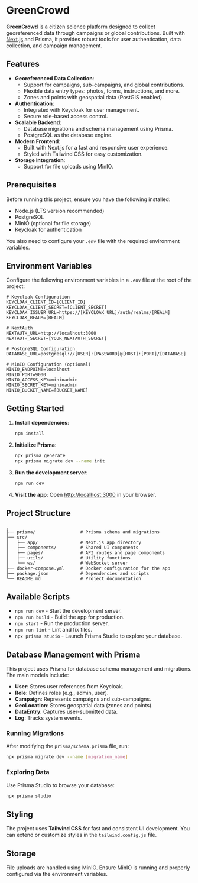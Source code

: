 # GreenCrowd

**GreenCrowd** is a citizen science platform designed to collect georeferenced data through campaigns or global contributions. Built with [Next.js](https://nextjs.org/) and Prisma, it provides robust tools for user authentication, data collection, and campaign management.

## Features

- **Georeferenced Data Collection**:
  - Support for campaigns, sub-campaigns, and global contributions.
  - Flexible data entry types: photos, forms, instructions, and more.
  - Zones and points with geospatial data (PostGIS enabled).
- **Authentication**:
  - Integrated with Keycloak for user management.
  - Secure role-based access control.
- **Scalable Backend**:
  - Database migrations and schema management using Prisma.
  - PostgreSQL as the database engine.
- **Modern Frontend**:
  - Built with Next.js for a fast and responsive user experience.
  - Styled with Tailwind CSS for easy customization.
- **Storage Integration**:
  - Support for file uploads using MinIO.

## Prerequisites

Before running this project, ensure you have the following installed:

- Node.js (LTS version recommended)
- PostgreSQL
- MinIO (optional for file storage)
- Keycloak for authentication

You also need to configure your `.env` file with the required environment variables.

## Environment Variables

Configure the following environment variables in a `.env` file at the root of the project:

```
# Keycloak Configuration
KEYCLOAK_CLIENT_ID=[CLIENT_ID]
KEYCLOAK_CLIENT_SECRET=[CLIENT_SECRET]
KEYCLOAK_ISSUER_URL=https://[KEYCLOAK_URL]/auth/realms/[REALM]
KEYCLOAK_REALM=[REALM]

# NextAuth
NEXTAUTH_URL=http://localhost:3000
NEXTAUTH_SECRET=[YOUR_NEXTAUTH_SECRET]

# PostgreSQL Configuration
DATABASE_URL=postgresql://[USER]:[PASSWORD]@[HOST]:[PORT]/[DATABASE]

# MinIO Configuration (optional)
MINIO_ENDPOINT=localhost
MINIO_PORT=9000
MINIO_ACCESS_KEY=minioadmin
MINIO_SECRET_KEY=minioadmin
MINIO_BUCKET_NAME=[BUCKET_NAME]
```

## Getting Started

1. **Install dependencies**:

   ```bash
   npm install
   ```

2. **Initialize Prisma**:

   ```bash
   npx prisma generate
   npx prisma migrate dev --name init
   ```

3. **Run the development server**:

   ```bash
   npm run dev
   ```

4. **Visit the app**:
   Open [http://localhost:3000](http://localhost:3000) in your browser.

## Project Structure

```
.
├── prisma/                 # Prisma schema and migrations
├── src/
│   ├── app/                # Next.js app directory
│   ├── components/         # Shared UI components
│   ├── pages/              # API routes and page components
│   ├── utils/              # Utility functions
│   └── ws/                 # WebSocket server
├── docker-compose.yml      # Docker configuration for the app
├── package.json            # Dependencies and scripts
└── README.md               # Project documentation
```

## Available Scripts

- `npm run dev` - Start the development server.
- `npm run build` - Build the app for production.
- `npm start` - Run the production server.
- `npm run lint` - Lint and fix files.
- `npx prisma studio` - Launch Prisma Studio to explore your database.

## Database Management with Prisma

This project uses Prisma for database schema management and migrations. The main models include:

- **User**: Stores user references from Keycloak.
- **Role**: Defines roles (e.g., admin, user).
- **Campaign**: Represents campaigns and sub-campaigns.
- **GeoLocation**: Stores geospatial data (zones and points).
- **DataEntry**: Captures user-submitted data.
- **Log**: Tracks system events.

### Running Migrations

After modifying the `prisma/schema.prisma` file, run:

```bash
npx prisma migrate dev --name [migration_name]
```

### Exploring Data

Use Prisma Studio to browse your database:

```bash
npx prisma studio
```

## Styling

The project uses **Tailwind CSS** for fast and consistent UI development. You can extend or customize styles in the `tailwind.config.js` file.

## Storage

File uploads are handled using MinIO. Ensure MinIO is running and properly configured via the environment variables.
